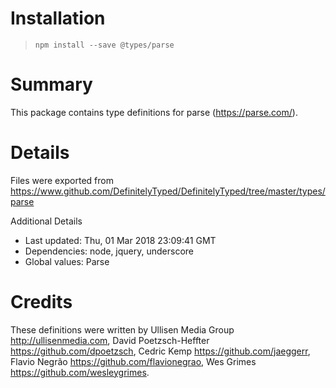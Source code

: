 # Installation
> `npm install --save @types/parse`

# Summary
This package contains type definitions for parse (https://parse.com/).

# Details
Files were exported from https://www.github.com/DefinitelyTyped/DefinitelyTyped/tree/master/types/parse

Additional Details
 * Last updated: Thu, 01 Mar 2018 23:09:41 GMT
 * Dependencies: node, jquery, underscore
 * Global values: Parse

# Credits
These definitions were written by  Ullisen Media Group <http://ullisenmedia.com>, David Poetzsch-Heffter <https://github.com/dpoetzsch>, Cedric Kemp <https://github.com/jaeggerr>, Flavio Negrão <https://github.com/flavionegrao>, Wes Grimes <https://github.com/wesleygrimes>.
